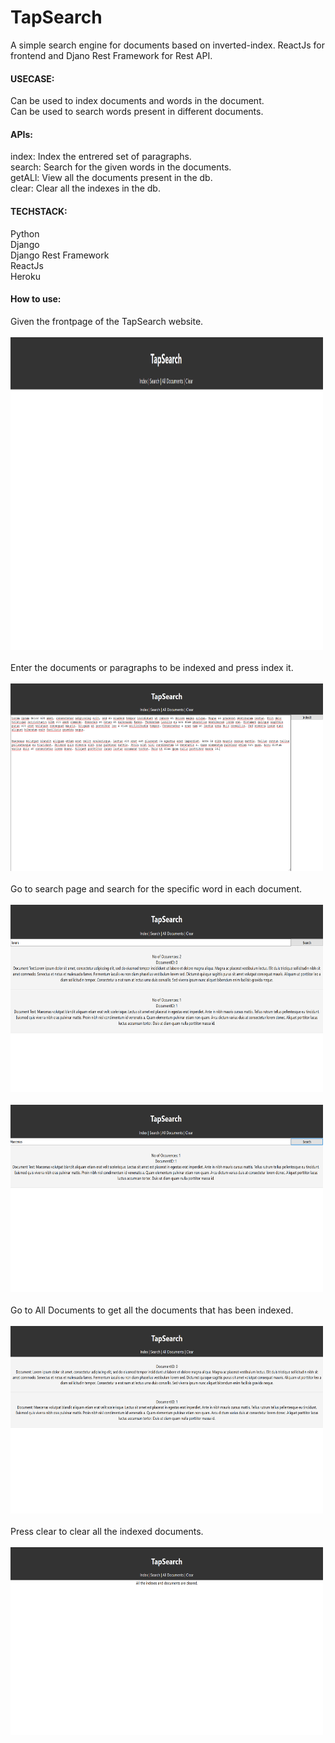 # TapSearch
A simple search engine for documents based on inverted-index. ReactJs for frontend and Djano Rest Framework for Rest API.

#### USECASE:<br />
Can be used to index documents and words in the document.<br />
Can be used to search words present in different documents.

#### APIs:<br/>
index: Index the entrered set of paragraphs.<br/>
search: Search for the given words in the documents.<br/>
getALl: View all the documents present in the db.<br/>
clear: Clear all the indexes in the db.<br/>

#### TECHSTACK: <br />
Python <br />
Django<br />
Django Rest Framework<br />
ReactJs<br />
Heroku

#### How to use:<br />
Given the frontpage of the TapSearch website.<br/><br/>
<img src="tapsearch1.PNG" alt="drawing" width="500" height="500" /><br/><br/>
Enter the documents or paragraphs to be indexed and press index it.<br/><br/>
<img src="tapsearch2.PNG" alt="drawing" width="500" height="300" /><br/><br/>
Go to search page and search for the specific word in each document.<br><br/>
<img src="tapsearch3.PNG" alt="drawing" width="500" height="300" /><br/><br/>
<img src="tapsearch4.PNG" alt="drawing" width="500" height="300" /><br/><br/>
Go to All Documents to get all the documents that has been indexed.<br /><br/>
<img src="tapsearch5.PNG" alt="drawing" width="500" height="300" /><br/><br/>
Press clear to clear all the indexed documents.<br/><br/>
<img src="tapsearch6.PNG" alt="drawing" width="500" height="300" /><br/><br/>
